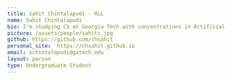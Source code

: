 ```yaml
---
title: Sahit Chintalapudi - RLL
name: Sahit Chintalapudi
bio: I'm studying CS at Georgia Tech with concentrations in Artificial Intelligence and Theoretical Computer Science. I'm a big fan of robotics, math, and functional programming.
picture: /assets/people/sahitc.jpg
github: https://github.com/chsahit
personal_site:  https://chsahit.github.io
email: schintalapudi@gatech.edu
layout: person
type: Undergraduate Student
---
```

